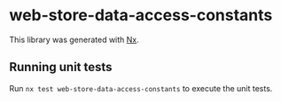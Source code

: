 # web-store-data-access-constants

This library was generated with [Nx](https://nx.dev).

## Running unit tests

Run `nx test web-store-data-access-constants` to execute the unit tests.
